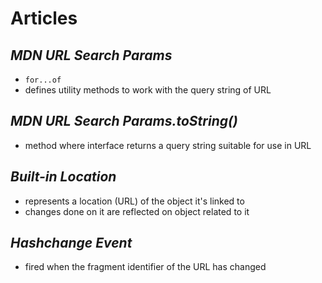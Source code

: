 # Articles

## *MDN URL Search Params*

* `for...of`
* defines utility methods to work with the query string of URL


## *MDN URL Search Params.toString()*

* method where interface returns a query string suitable for use in URL


## *Built-in Location*

* represents a location (URL) of the object it's linked to
* changes done on it are reflected on object related to it


## *Hashchange Event*

* fired when the fragment identifier of the URL has changed